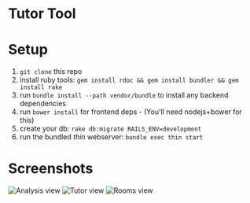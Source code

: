 Tutor Tool
==========


# Setup
1. `git clone` this repo
2. install ruby tools: `gem install rdoc && gem install bundler && gem install rake`
3. run `bundle install --path vendor/bundle` to install any backend dependencies
4. run `bower install` for frontend deps - (You'll need nodejs+bower for this)
5. create your db: `rake db:migrate RAILS_ENV=development`
6. run the bundled *thin* webserver: `bundle exec thin start`

# Screenshots
![Analysis view](https://raw.github.com/henrik-muehe/tutor/master/screenshots/analysis.png)
![Tutor view](https://raw.github.com/henrik-muehe/tutor/master/screenshots/tutor.png)
![Rooms view](https://raw.github.com/henrik-muehe/tutor/master/screenshots/rooms.png)
